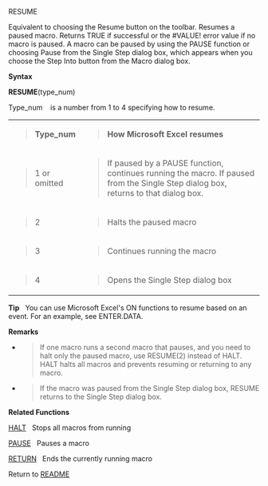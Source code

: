 RESUME

Equivalent to choosing the Resume button on the toolbar. Resumes a
paused macro. Returns TRUE if successful or the \#VALUE\! error value if
no macro is paused. A macro can be paused by using the PAUSE function or
choosing Pause from the Single Step dialog box, which appears when you
choose the Step Into button from the Macro dialog box.

**Syntax**

**RESUME**(type\_num)

Type\_num&nbsp;&nbsp;&nbsp;&nbsp;is a number from 1 to 4 specifying how
to resume.

<table>
<tbody>
<tr class="odd">
<td><blockquote>
<p><strong>Type_num</strong></p>
</blockquote></td>
<td><blockquote>
<p><strong>How Microsoft Excel resumes</strong></p>
</blockquote></td>
</tr>
<tr class="even">
<td><blockquote>
<p>1 or omitted</p>
</blockquote></td>
<td><blockquote>
<p>If paused by a PAUSE function, continues running the macro. If paused from the Single Step dialog box, returns to that dialog box.</p>
</blockquote></td>
</tr>
<tr class="odd">
<td><blockquote>
<p>2</p>
</blockquote></td>
<td><blockquote>
<p>Halts the paused macro</p>
</blockquote></td>
</tr>
<tr class="even">
<td><blockquote>
<p>3</p>
</blockquote></td>
<td><blockquote>
<p>Continues running the macro</p>
</blockquote></td>
</tr>
<tr class="odd">
<td><blockquote>
<p>4</p>
</blockquote></td>
<td><blockquote>
<p>Opens the Single Step dialog box</p>
</blockquote></td>
</tr>
</tbody>
</table>

**Tip**&nbsp;&nbsp;&nbsp;You can use Microsoft Excel's ON functions to
resume based on an event. For an example, see ENTER.DATA.

**Remarks**

  - > If one macro runs a second macro that pauses, and you need to halt
    > only the paused macro, use RESUME(2) instead of HALT. HALT halts
    > all macros and prevents resuming or returning to any macro.

  - > If the macro was paused from the Single Step dialog box, RESUME
    > returns to the Single Step dialog box.


**Related Functions**

[HALT](HALT.md)&nbsp;&nbsp;&nbsp;Stops all macros from running

[PAUSE](PAUSE.md)&nbsp;&nbsp;&nbsp;Pauses a macro

[RETURN](RETURN.md)&nbsp;&nbsp;&nbsp;Ends the currently running macro



Return to [README](README.md)

